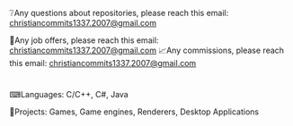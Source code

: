 ❔Any questions about repositories, please reach this email: christiancommits1337.2007@gmail.com

💼Any job offers, please reach this email: christiancommits1337.2007@gmail.com
📈Any commissions, please reach this email: christiancommits1337.2007@gmail.com

#

⌨Languages: C/C++, C#, Java

📜Projects: Games, Game engines, Renderers, Desktop Applications
